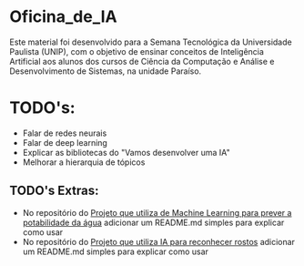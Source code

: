 # Oficina_de_IA
Este material foi desenvolvido para a Semana Tecnológica da Universidade Paulista (UNIP), com o objetivo de ensinar conceitos de Inteligência Artificial aos alunos dos cursos de Ciência da Computação e Análise e Desenvolvimento de Sistemas, na unidade Paraíso.

# TODO's:
- Falar de redes neurais
- Falar de deep learning
- Explicar as bibliotecas do "Vamos desenvolver uma IA"
- Melhorar a hierarquia de tópicos

## TODO's Extras:
- No repositório do [Projeto que utiliza de Machine Learning para prever a potabilidade da água](https://github.com/APS-s/Water-Potability-in-real-time) adicionar um README.md simples para explicar como usar
- No repositório do [Projeto que utiliza IA para reconhecer rostos](https://github.com/APS-s/Analise-Facial-para-Protecao-Ambiental) adicionar um README.md simples para explicar como usar
